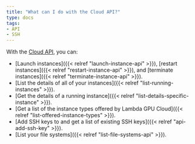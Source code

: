 ```yaml
---
title: "What can I do with the Cloud API?"
type: docs
tags:
- API
- SSH
---
```


With the [Cloud API](https://cloud.lambdalabs.com/api/v1/docs), you can:

- [Launch instances]({{< relref "launch-instance-api" >}}), [restart instances]({{< relref "restart-instance-api" >}}), and [terminate instances]({{< relref "terminate-instance-api" >}}).
- [List the details of all of your instances]({{< relref "list-running-instances" >}}).
- [Get the details of a running instance]({{< relref "list-details-specific-instance" >}}).
- [Get a list of the instance types offered by Lambda GPU Cloud]({{< relref "list-offered-instance-types" >}}).
- [Add SSH keys to and get a list of existing SSH keys]({{< relref "api-add-ssh-key" >}}).
- [List your file systems]({{< relref "list-file-systems-api" >}}).
